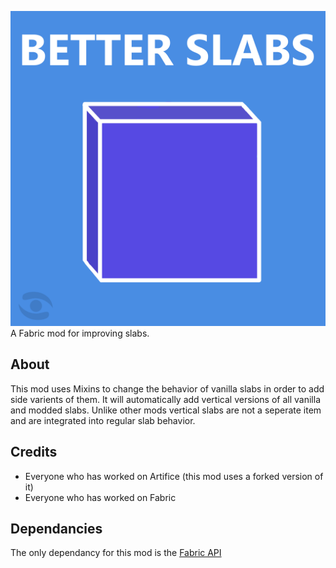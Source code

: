 ![BETTER SLABS](https://github.com/Eilux/BetterSlabs/blob/master/src/main/resources/icon.png "BETTER SLABS!")
A Fabric mod for improving slabs.
## About
This mod uses Mixins to change the behavior of vanilla slabs in order to add side varients of them. It will automatically add vertical versions of all vanilla and modded slabs. Unlike other mods vertical slabs are not a seperate item and are integrated into regular slab behavior.
## Credits
* Everyone who has worked on Artifice (this mod uses a forked version of it)
* Everyone who has worked on Fabric
## Dependancies
The only dependancy for this mod is the [Fabric API](https://www.curseforge.com/minecraft/mc-mods/fabric-api)
